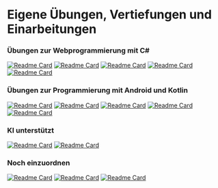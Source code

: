 # Eigene Übungen, Vertiefungen und Einarbeitungen

### Übungen zur Webprogrammierung mit C#
[![Readme Card](https://github-readme-stats.vercel.app/api/pin/?username=ChristianKitte&repo=HelloGraphQL)](https://github.com/ChristianKitte/HelloGraphQL)
[![Readme Card](https://github-readme-stats.vercel.app/api/pin/?username=ChristianKitte&repo=RestClient)](https://github.com/ChristianKitte/RestClient)
[![Readme Card](https://github-readme-stats.vercel.app/api/pin/?username=ChristianKitte&repo=DockerWebAPI)](https://github.com/ChristianKitte/DockerWebAPI)
[![Readme Card](https://github-readme-stats.vercel.app/api/pin/?username=ChristianKitte&repo=ConfigurationSample)](https://github.com/ChristianKitte/ConfigurationSample)
[![Readme Card](https://github-readme-stats.vercel.app/api/pin/?username=ChristianKitte&repo=WebContentList)](https://github.com/ChristianKitte/WebContentList)

### Übungen zur Programmierung mit Android und Kotlin
[![Readme Card](https://github-readme-stats.vercel.app/api/pin/?username=ChristianKitte&repo=AndroidViewPager2)](https://github.com/ChristianKitte/AndroidViewPager2)
[![Readme Card](https://github-readme-stats.vercel.app/api/pin/?username=ChristianKitte&repo=HelloAndroidViewBinding)](https://github.com/ChristianKitte/HelloAndroidViewBinding)
[![Readme Card](https://github-readme-stats.vercel.app/api/pin/?username=ChristianKitte&repo=HelloAndroidROOM)](https://github.com/ChristianKitte/HelloAndroidROOM)
[![Readme Card](https://github-readme-stats.vercel.app/api/pin/?username=ChristianKitte&repo=HelloAndroidSafeArgs)](https://github.com/ChristianKitte/HelloAndroidSafeArgs)
[![Readme Card](https://github-readme-stats.vercel.app/api/pin/?username=ChristianKitte&repo=HelloAndroidNavigation)](https://github.com/ChristianKitte/HelloAndroidNavigation)

### KI unterstützt
[![Readme Card](https://github-readme-stats.vercel.app/api/pin/?username=ChristianKitte&repo=Ext18Tool)](https://github.com/ChristianKitte/Ext18Tool)
[![Readme Card](https://github-readme-stats.vercel.app/api/pin/?username=ChristianKitte&repo=HelloCursorAI)](https://github.com/ChristianKitte/HelloCursorAI)

### Noch einzuordnen
[![Readme Card](https://github-readme-stats.vercel.app/api/pin/?username=ChristianKitte&repo=Linkliste)](https://github.com/ChristianKitte/Linkliste)
[![Readme Card](https://github-readme-stats.vercel.app/api/pin/?username=ChristianKitte&repo=HelloFSharp)](https://github.com/ChristianKitte/HelloFSharp)
[![Readme Card](https://github-readme-stats.vercel.app/api/pin/?username=ChristianKitte&repo=Advent2022)](https://github.com/ChristianKitte/Advent2022)
